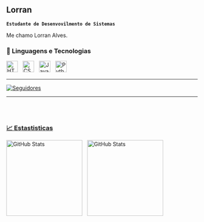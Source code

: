 ## Lorran

**`Estudante de Desenvovilmento de Sistemas`**

Me chamo Lorran Alves.

### 🤖 Linguagens e Tecnologias

<img 
    align="left" 
    alt="HTML"
    title="HTML" 
    width="30px" 
    style="padding-right: 10px;" 
    src="https://cdn.jsdelivr.net/gh/devicons/devicon@latest/icons/html5/html5-original.svg" 
/>
<img 
    align="left" 
    alt="CSS" 
    title="CSS"
    width="30px" 
    style="padding-right: 10px;" 
    src="https://cdn.jsdelivr.net/gh/devicons/devicon@latest/icons/css3/css3-original.svg" 
/>
<img 
    align="left" 
    alt="JavaScript" 
    title="JavaScript"
    width="30px" 
    style="padding-right: 10px;" 
    src="https://cdn.jsdelivr.net/gh/devicons/devicon@latest/icons/javascript/javascript-original.svg" 
    align="left" 
    alt="Next.js" 
    title="Next.js"
    width="30px" 
    style="padding-right: 10px;" 
    src="https://cdn.jsdelivr.net/gh/devicons/devicon@latest/icons/nextjs/nextjs-original.svg" 
/>
<img 
    align="left" 
    alt="Python" 
    title="Python"
    width="30px" 
    style="padding-right: 10px;" 
    src="https://cdn.jsdelivr.net/gh/devicons/devicon@latest/icons/python/python-original.svg" 
/>
<br/>
<br/>


---
 <a href="https://github.com/Lo-hr?tab=followers">
        <img 
            alt="Seguidores" 
            title="Me siga no GitHub" 
            src="https://custom-icon-badges.demolab.com/github/followers/Lo-hr?color=236ad3&labelColor=1155ba&style=for-the-badge&logo=github&label=Seguidores&logoColor=white"
        />
     
---
<br/>
<br/>

### 📈 Estastisticas
<img 
    align="left" 
    alt="GitHub Stats"
    height="200" 
    style="padding-right: 10px;" 
    src="https://github-readme-stats.vercel.app/api?username=Lo-hr&show_icons=true&theme=tokyonight&include_all_commits=true&locale=pt-br" 
/>
<img 
    align="left" 
    alt="GitHub Stats"
    height="200" 
    style="padding-right: 50px;" 
    src="https://github-readme-stats.vercel.app/api/top-langs/?username=Lo-hr&theme=tokyonight&layout_compact&custom_title=Tecnologias&langs_count=4" 
/>

<br/>
<br/>



